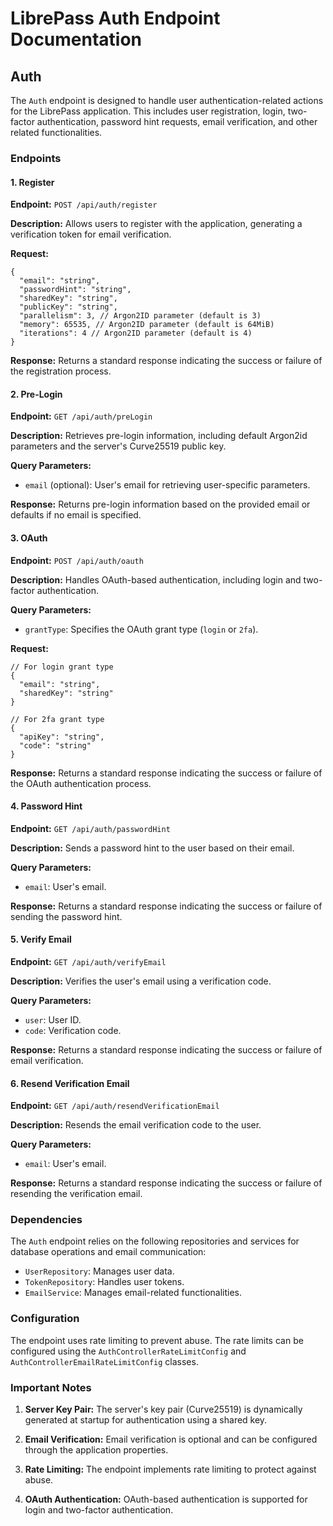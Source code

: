 # LibrePass Auth Endpoint Documentation

## Auth

The `Auth` endpoint is designed to handle user authentication-related actions for the LibrePass application. This includes user registration, login, two-factor authentication, password hint requests, email verification, and other related functionalities.

### Endpoints

#### 1. Register

**Endpoint:** `POST /api/auth/register`

**Description:** Allows users to register with the application, generating a verification token for email verification.

**Request:**

```jsonc 
{
  "email": "string",
  "passwordHint": "string",
  "sharedKey": "string",
  "publicKey": "string",
  "parallelism": 3, // Argon2ID parameter (default is 3)
  "memory": 65535, // Argon2ID parameter (default is 64MiB)
  "iterations": 4 // Argon2ID parameter (default is 4)
}
```

**Response:** Returns a standard response indicating the success or failure of the registration process.

#### 2. Pre-Login

**Endpoint:** `GET /api/auth/preLogin`

**Description:** Retrieves pre-login information, including default Argon2id parameters and the server's Curve25519 public key.

**Query Parameters:**

- `email` (optional): User's email for retrieving user-specific parameters.

**Response:** Returns pre-login information based on the provided email or defaults if no email is specified.

#### 3. OAuth

**Endpoint:** `POST /api/auth/oauth`

**Description:** Handles OAuth-based authentication, including login and two-factor authentication.

**Query Parameters:**

- `grantType`: Specifies the OAuth grant type (`login` or `2fa`).
  
**Request:**

```jsonc
// For login grant type
{
  "email": "string",
  "sharedKey": "string"
}

// For 2fa grant type
{
  "apiKey": "string",
  "code": "string"
}
```

**Response:** Returns a standard response indicating the success or failure of the OAuth authentication process.

#### 4. Password Hint

**Endpoint:** `GET /api/auth/passwordHint`

**Description:** Sends a password hint to the user based on their email.

**Query Parameters:**

- `email`: User's email.

**Response:** Returns a standard response indicating the success or failure of sending the password hint.

#### 5. Verify Email

**Endpoint:** `GET /api/auth/verifyEmail`

**Description:** Verifies the user's email using a verification code.

**Query Parameters:**

- `user`: User ID.
- `code`: Verification code.

**Response:** Returns a standard response indicating the success or failure of email verification.

#### 6. Resend Verification Email

**Endpoint:** `GET /api/auth/resendVerificationEmail`

**Description:** Resends the email verification code to the user.

**Query Parameters:**

- `email`: User's email.

**Response:** Returns a standard response indicating the success or failure of resending the verification email.

### Dependencies

The `Auth` endpoint relies on the following repositories and services for database operations and email communication:

- `UserRepository`: Manages user data.
- `TokenRepository`: Handles user tokens.
- `EmailService`: Manages email-related functionalities.

### Configuration

The endpoint uses rate limiting to prevent abuse. The rate limits can be configured using the `AuthControllerRateLimitConfig` and `AuthControllerEmailRateLimitConfig` classes.

### Important Notes

1. **Server Key Pair:** The server's key pair (Curve25519) is dynamically generated at startup for authentication using a shared key.

2. **Email Verification:** Email verification is optional and can be configured through the application properties.

3. **Rate Limiting:** The endpoint implements rate limiting to protect against abuse.

4. **OAuth Authentication:** OAuth-based authentication is supported for login and two-factor authentication.
